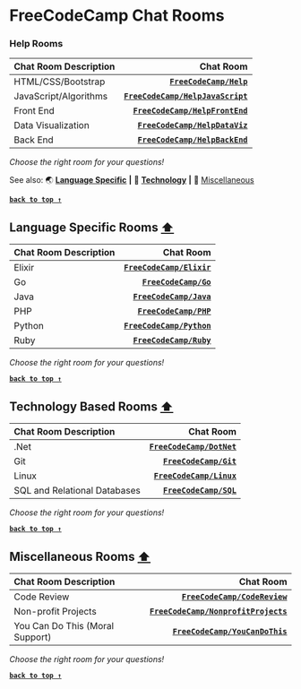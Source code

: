 # FreeCodeCamp Chat Rooms

### Help Rooms

Chat Room Description | Chat Room
:---|---:
HTML/CSS/Bootstrap | [**`FreeCodeCamp/Help`**](https://gitter.im/FreeCodeCamp/Help)
JavaScript/Algorithms | [**`FreeCodeCamp/HelpJavaScript`**](https://gitter.im/FreeCodeCamp/HelpJavaScript)
Front End |  [**`FreeCodeCamp/HelpFrontEnd`**](https://gitter.im/FreeCodeCamp/HelpFrontEnd)
Data Visualization | [**`FreeCodeCamp/HelpDataViz`**](https://gitter.im/FreeCodeCamp/HelpDataViz)
Back End | [**`FreeCodeCamp/HelpBackEnd`**](https://gitter.im/FreeCodeCamp/HelpBackEnd)

_Choose the right room for your questions!_

See also: :earth_asia: [**Language Specific**](#language-specific-rooms-) **|** :satellite: [**Technology**](#technology-based-rooms-) **|** :crystal_ball: [Miscellaneous](#miscellaneous-rooms-)

[**`back to top ↑`**](#freecodecamp-chat-rooms)

## Language Specific Rooms [**⬆**](#help-rooms)

Chat Room Description | Chat Room
:---|---:
Elixir | [**`FreeCodeCamp/Elixir`**](https://gitter.im/FreeCodeCamp/elixir)
Go | [**`FreeCodeCamp/Go`**](https://gitter.im/FreeCodeCamp/go)
Java | [**`FreeCodeCamp/Java`**](https://gitter.im/FreeCodeCamp/java)
PHP | [**`FreeCodeCamp/PHP`**](https://gitter.im/FreeCodeCamp/php)
Python | [**`FreeCodeCamp/Python`**](https://gitter.im/FreeCodeCamp/python)
Ruby | [**`FreeCodeCamp/Ruby`**](https://gitter.im/FreeCodeCamp/ruby)

_Choose the right room for your questions!_

[**`back to top ↑`**](#freecodecamp-chat-rooms)

## Technology Based Rooms [**⬆**](#language-specific-rooms-)

Chat Room Description | Chat Room
:---|---:
.Net | [**`FreeCodeCamp/DotNet`**](https://gitter.im/FreeCodeCamp/dotnet)
Git | [**`FreeCodeCamp/Git`**](https://gitter.im/FreeCodeCamp/Git)
Linux | [**`FreeCodeCamp/Linux`**](https://gitter.im/FreeCodeCamp/linux)
SQL and Relational Databases | [**`FreeCodeCamp/SQL`**](https://gitter.im/FreeCodeCamp/SQL)

_Choose the right room for your questions!_

[**`back to top ↑`**](#freecodecamp-chat-rooms)

## Miscellaneous Rooms [**⬆**](#technology-based-rooms-)


Chat Room Description | Chat Room
:---|---:
Code Review | [**`FreeCodeCamp/CodeReview`**](https://gitter.im/FreeCodeCamp/CodeReview)
Non-profit Projects | [**`FreeCodeCamp/NonprofitProjects`**](https://gitter.im/FreeCodeCamp/NonprofitProjects)
You Can Do This (Moral Support) |  [**`FreeCodeCamp/YouCanDoThis`**](https://gitter.im/FreeCodeCamp/YouCanDoThis)

_Choose the right room for your questions!_

[**`back to top ↑`**](#freecodecamp-chat-rooms)
